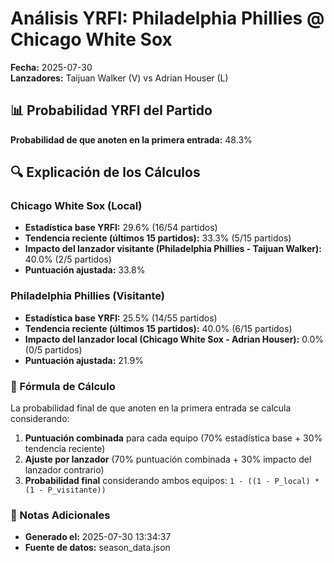 # Análisis YRFI: Philadelphia Phillies @ Chicago White Sox

**Fecha:** 2025-07-30  
**Lanzadores:** Taijuan Walker (V) vs Adrian Houser (L)

## 📊 Probabilidad YRFI del Partido

**Probabilidad de que anoten en la primera entrada:** 48.3%

## 🔍 Explicación de los Cálculos

### Chicago White Sox (Local)
- **Estadística base YRFI:** 29.6% (16/54 partidos)
- **Tendencia reciente (últimos 15 partidos):** 33.3% (5/15 partidos)
- **Impacto del lanzador visitante (Philadelphia Phillies - Taijuan Walker):** 40.0% (2/5 partidos)
- **Puntuación ajustada:** 33.8%

### Philadelphia Phillies (Visitante)
- **Estadística base YRFI:** 25.5% (14/55 partidos)
- **Tendencia reciente (últimos 15 partidos):** 40.0% (6/15 partidos)
- **Impacto del lanzador local (Chicago White Sox - Adrian Houser):** 0.0% (0/5 partidos)
- **Puntuación ajustada:** 21.9%

### 📝 Fórmula de Cálculo

La probabilidad final de que anoten en la primera entrada se calcula considerando:
1. **Puntuación combinada** para cada equipo (70% estadística base + 30% tendencia reciente)
2. **Ajuste por lanzador** (70% puntuación combinada + 30% impacto del lanzador contrario)
3. **Probabilidad final** considerando ambos equipos: `1 - ((1 - P_local) * (1 - P_visitante))`

### 📌 Notas Adicionales

- **Generado el:** 2025-07-30 13:34:37
- **Fuente de datos:** season_data.json
